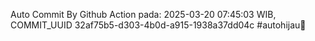 Auto Commit By Github Action pada: 2025-03-20 07:45:03 WIB, COMMIT_UUID 32af75b5-d303-4b0d-a915-1938a37dd04c #autohijau🗿
